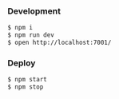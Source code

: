 ### Development

```bash
$ npm i
$ npm run dev
$ open http://localhost:7001/
```

### Deploy

```bash
$ npm start
$ npm stop
```
